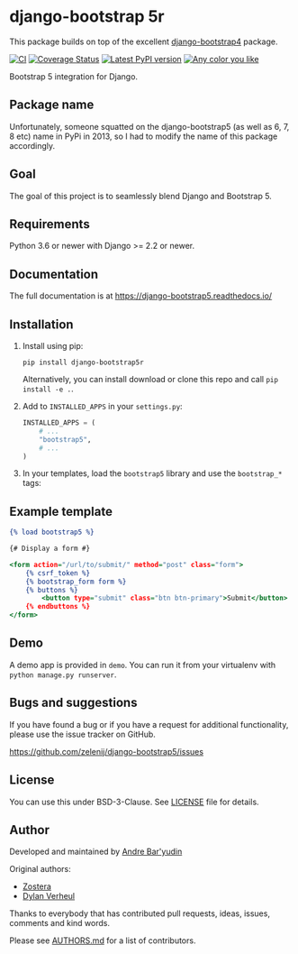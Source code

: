# django-bootstrap 5r

This package builds on top of the excellent [django-bootstrap4](https://github.com/zostera/django-bootstrap4) package.

[![CI](https://github.com/zelenij/django-bootstrap5/workflows/CI/badge.svg?branch=main)](https://github.com/django-bootstrap5/actions?workflow=CI)
[![Coverage Status](https://coveralls.io/repos/github/django-bootstrap5/badge.svg?branch=main)](https://coveralls.io/github/django-bootstrap5?branch=main)
[![Latest PyPI version](https://img.shields.io/pypi/v/django-bootstrap5.svg)](https://pypi.python.org/pypi/django-bootstrap5)
[![Any color you like](https://img.shields.io/badge/code%20style-black-000000.svg)](https://github.com/ambv/black)

Bootstrap 5 integration for Django.

## Package name

Unfortunately, someone squatted on the django-bootstrap5 (as well as 6, 7, 8 etc) name in PyPi in 2013, so I had to modify the name of this package accordingly.

## Goal

The goal of this project is to seamlessly blend Django and Bootstrap 5.

## Requirements

Python 3.6 or newer with Django >= 2.2 or newer.

## Documentation

The full documentation is at https://django-bootstrap5.readthedocs.io/

## Installation

1. Install using pip:

    ```shell script
    pip install django-bootstrap5r
    ```
   
   Alternatively, you can install download or clone this repo and call ``pip install -e .``.

2. Add to `INSTALLED_APPS` in your `settings.py`:

   ```python
   INSTALLED_APPS = (
       # ...
       "bootstrap5",
       # ...
   )
   ````

3. In your templates, load the `bootstrap5` library and use the `bootstrap_*` tags:

## Example template

```djangotemplate
{% load bootstrap5 %}

{# Display a form #}

<form action="/url/to/submit/" method="post" class="form">
    {% csrf_token %}
    {% bootstrap_form form %}
    {% buttons %}
        <button type="submit" class="btn btn-primary">Submit</button>
    {% endbuttons %}
</form>
```

Demo
----

A demo app is provided in `demo`. You can run it from your virtualenv with `python manage.py runserver`.


Bugs and suggestions
--------------------

If you have found a bug or if you have a request for additional functionality, please use the issue tracker on GitHub.

https://github.com/zelenij/django-bootstrap5/issues


License
-------

You can use this under BSD-3-Clause. See [LICENSE](LICENSE) file for details.


Author
------

Developed and maintained by [Andre Bar'yudin](https://www.baryudin.com)

Original authors: 

* [Zostera](https://zostera.nl)
* [Dylan Verheul](https://github.com/dyve)

Thanks to everybody that has contributed pull requests, ideas, issues, comments and kind words.

Please see [AUTHORS.md](AUTHORS.md) for a list of contributors.
